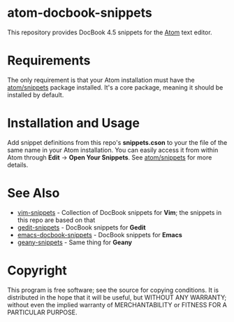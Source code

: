 # atom-docbook-snippets
This repository provides DocBook 4.5 snippets for the [Atom](https://atom.io/) text editor.

# Requirements
The only requirement is that your Atom installation must have the [atom/snippets](https://github.com/atom/snippets) package installed. It's a core package, meaning it should be installed by default.

# Installation and Usage
Add snippet definitions from this repo's **snippets.cson** to your the file of the same name in your Atom installation. You can easily access it from within Atom through **Edit** -> **Open Your Snippets**. See [atom/snippets](https://github.com/atom/snippets) for more details.

# See Also
* [vim-snippets](https://github.com/jhradilek/vim-snippets) - Collection of DocBook snippets for **Vim**; the snippets in this repo are based on that
* [gedit-snippets](https://github.com/jhradilek/gedit-snippets) - DocBook snippets for **Gedit**
* [emacs-docbook-snippets](https://github.com/jhradilek/emacs-docbook-snippets) - DocBook snippets for **Emacs**
* [geany-snippets](https://github.com/jhradilek/geany-snippets) - Same thing for **Geany**

# Copyright

This program is free software; see the source for copying conditions. It is distributed in the hope that it will be useful, but WITHOUT ANY WARRANTY; without even the implied warranty of MERCHANTABILITY or FITNESS FOR A PARTICULAR PURPOSE.
